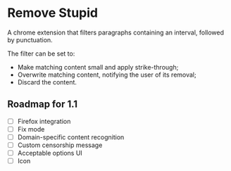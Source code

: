 # Remove Stupid

A chrome extension that filters paragraphs containing an interval, followed by punctuation.

The filter can be set to:
* Make matching content small and apply strike-through;
* Overwrite matching content, notifying the user of its removal;
* Discard the content.

## Roadmap for 1.1

- [ ] Firefox integration
- [ ] Fix mode
- [ ] Domain-specific content recognition
- [ ] Custom censorship message
- [ ] Acceptable options UI
- [ ] Icon